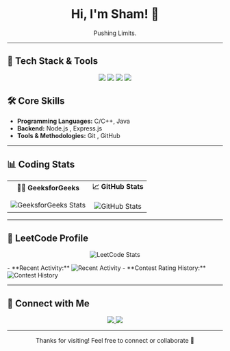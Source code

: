 <h1 align="center">Hi, I'm Sham! 👋</h1>

<p align="center">
  Pushing Limits.
</p>

---

## 🚀 Tech Stack & Tools

<p align="center">
  <img src="https://img.shields.io/badge/C++-00599C?style=flat-square&logo=c%2B%2B&logoColor=white" />
  <img src="https://img.shields.io/badge/Java-007396?style=flat-square&logo=java&logoColor=white" />
  <img src="https://img.shields.io/badge/GitHub-181717?style=flat-square&logo=github&logoColor=white" />
  <img src="https://img.shields.io/badge/Node.js-339933?style=flat-square&logo=node.js&logoColor=white" />
</p>

## 🛠️ Core Skills

- **Programming Languages:** C/C++, Java  
- **Backend:** Node.js , Express.js  
- **Tools & Methodologies:** Git , GitHub

---

## 📊 Coding Stats

<table>
  <tr>
    <td align="center">
      <b>👨‍💻 GeeksforGeeks</b><br><br>
      <img src="https://geeks-for-geeks-stats-api.vercel.app/?userName=radheyshayam2005" alt="GeeksforGeeks Stats" />
    </td>
    <td align="center">
      <b>📈 GitHub Stats</b><br><br>
      <img src="https://github-readme-stats.vercel.app/api?username=RADHE-SHYAM-03&show_icons=true&theme=radical" alt="GitHub Stats" />
    </td>
  </tr>
</table>

---

## 🧠 LeetCode Profile

<p align="center">
  <img src="https://leetcard.jacoblin.cool/sham_dravid_03?theme=dark&font=Noto%20Sans%20Runic&ext=heatmap" alt="LeetCode Stats" />
</p>
  - **Recent Activity:** <img src="https://leetcard.jacoblin.cool/sham_dravid_03?ext=activity" alt="Recent Activity" />  
  - **Contest Rating History:** <img src="https://leetcard.jacoblin.cool/sham_dravid_03?ext=contest" alt="Contest History" />  
  
---

## 🔗 Connect with Me

<p align="center">
  <a href="https://github.com/RADHE-SHYAM-03" target="_blank">
    <img src="https://img.shields.io/badge/GitHub-RADHE--SHYAM--03-181717?style=for-the-badge&logo=github&logoColor=white" />
  </a>
  <a href="https://www.linkedin.com/in/radhe-shyam-6b5780236/" target="_blank">
    <img src="https://img.shields.io/badge/LinkedIn-Radhey%20Shyam-0077B5?style=for-the-badge&logo=linkedin&logoColor=white" />
  </a>
</p>

---

<p align="center">Thanks for visiting! Feel free to connect or collaborate 🤝</p>
